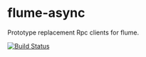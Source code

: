 flume-async
===========

Prototype replacement Rpc clients for flume.


[![Build Status](https://travis-ci.org/gid79/flume-async.png?branch=master)](https://travis-ci.org/gid79/flume-async)

